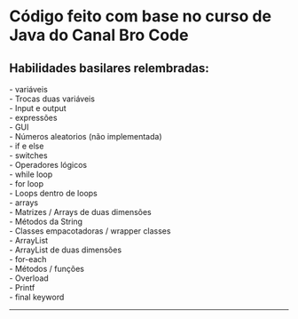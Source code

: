 <h1>Código feito com base no curso de Java do Canal Bro Code</h1>
<h2>Habilidades basilares relembradas:</h2>
 - variáveis<br>
 - Trocas duas variáveis<br>
 - Input e output<br>
 - expressões<br>
 - GUI<br>
 - Números aleatorios (não implementada)<br>
 - if e else<br>
 - switches<br>
 - Operadores lógicos<br>
 - while loop<br>
 - for loop<br>
 - Loops dentro de loops<br>
 - arrays<br>
 - Matrizes / Arrays de duas dimensões<br>
 - Métodos da String<br>
 - Classes empacotadoras / wrapper classes<br>
 - ArrayList<br>
 - ArrayList de duas dimensões<br>
 - for-each<br>
 - Métodos / funções<br>
 - Overload<br>
 - Printf<br>
 - final keyword

---

